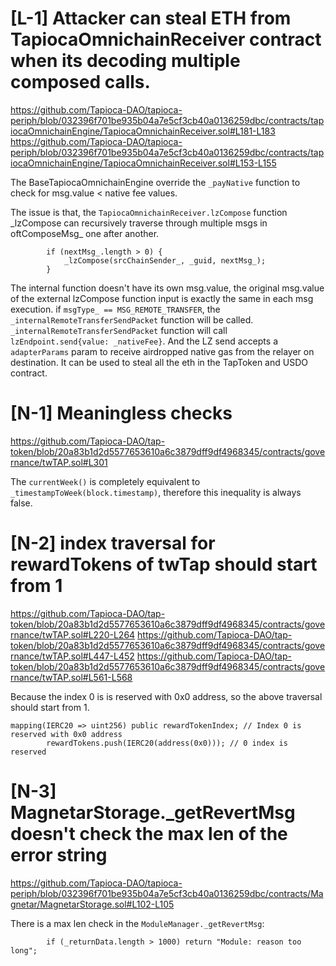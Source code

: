 # [L-1] Attacker can steal ETH from TapiocaOmnichainReceiver contract when its decoding multiple composed calls.
https://github.com/Tapioca-DAO/tapioca-periph/blob/032396f701be935b04a7e5cf3cb40a0136259dbc/contracts/tapiocaOmnichainEngine/TapiocaOmnichainReceiver.sol#L181-L183
https://github.com/Tapioca-DAO/tapioca-periph/blob/032396f701be935b04a7e5cf3cb40a0136259dbc/contracts/tapiocaOmnichainEngine/TapiocaOmnichainReceiver.sol#L153-L155

The BaseTapiocaOmnichainEngine override the `_payNative` function to check for msg.value < native fee values.

The issue is that, the `TapiocaOmnichainReceiver.lzCompose` function \_lzCompose can recursively traverse through multiple msgs in oftComposeMsg\_ one after another.
```
        if (nextMsg_.length > 0) {
            _lzCompose(srcChainSender_, _guid, nextMsg_);
        }
```
The internal function doesn't have its own msg.value, the original msg.value of the external lzCompose function input is exactly the same in each msg execution.
if `msgType_ == MSG_REMOTE_TRANSFER`, the `_internalRemoteTransferSendPacket` function will be called. `_internalRemoteTransferSendPacket` function will call `lzEndpoint.send{value: _nativeFee}`. And the LZ send accepts a `adapterParams` param to receive airdropped native gas from the relayer on destination. It can be used to steal all the eth in the TapToken and USDO contract.


# [N-1] Meaningless checks
https://github.com/Tapioca-DAO/tap-token/blob/20a83b1d2d5577653610a6c3879dff9df4968345/contracts/governance/twTAP.sol#L301

The `currentWeek()` is completely equivalent to `_timestampToWeek(block.timestamp)`, therefore this inequality is always false.

# [N-2] index traversal for rewardTokens of twTap should start from 1 
https://github.com/Tapioca-DAO/tap-token/blob/20a83b1d2d5577653610a6c3879dff9df4968345/contracts/governance/twTAP.sol#L220-L264
https://github.com/Tapioca-DAO/tap-token/blob/20a83b1d2d5577653610a6c3879dff9df4968345/contracts/governance/twTAP.sol#L447-L452
https://github.com/Tapioca-DAO/tap-token/blob/20a83b1d2d5577653610a6c3879dff9df4968345/contracts/governance/twTAP.sol#L561-L568

Because the index 0 is is reserved with 0x0 address, so the above traversal should start from 1.
```
mapping(IERC20 => uint256) public rewardTokenIndex; // Index 0 is reserved with 0x0 address
        rewardTokens.push(IERC20(address(0x0))); // 0 index is reserved
```

# [N-3] MagnetarStorage._getRevertMsg doesn't check the max len of the error string
https://github.com/Tapioca-DAO/tapioca-periph/blob/032396f701be935b04a7e5cf3cb40a0136259dbc/contracts/Magnetar/MagnetarStorage.sol#L102-L105

There is a max len check in the `ModuleManager._getRevertMsg`:
```
        if (_returnData.length > 1000) return "Module: reason too long";
```